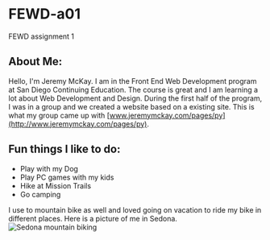 # FEWD-a01
FEWD assignment 1

## About Me:

Hello, I'm Jeremy McKay.  I am in the Front End Web Development program at San Diego Continuing Education.  The course is great and I am learning a lot about Web Development and Design.  During the first half of the program, I was in a group and we created a website based on a existing site.  This is what my group came up with [www.jeremymckay.com/pages/py](http://www.jeremymckay.com/pages/py).

## Fun things I like to do:
* Play with my Dog
* Play PC games with my kids
* Hike at Mission Trails
* Go camping

I use to mountain bike as well and loved going on vacation to ride my bike in different places. Here is a picture of me in Sedona.
![Sedona mountain biking](http://www.funonym.com/misc/sedona.jpg)

